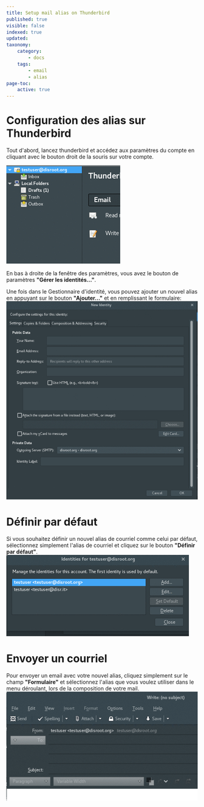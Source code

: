 ```yaml
---
title: Setup mail alias on Thunderbird
published: true
visible: false
indexed: true
updated:
taxonomy:
    category:
        - docs
    tags:
        - email
        - alias
page-toc:
    active: true
---
```


# Configuration des alias sur Thunderbird
Tout d'abord, lancez thunderbird et accédez aux paramètres du compte en cliquant avec le bouton droit de la souris sur votre compte.

![](en/identity_settings.gif)

En bas à droite de la fenêtre des paramètres, vous avez le bouton de paramètres **"Gérer les identités..."**.

Une fois dans le Gestionnaire d'identité, vous pouvez ajouter un nouvel alias en appuyant sur le bouton **"Ajouter..."** et en remplissant le formulaire:
![](en/identity_add.gif)

# Définir par défaut
Si vous souhaitez définir un nouvel alias de courriel comme celui par défaut, sélectionnez simplement l'alias de courriel et cliquez sur le bouton **"Définir par défaut"**.
![](en/identity_default.gif)

# Envoyer un courriel
Pour envoyer un email avec votre nouvel alias, cliquez simplement sur le champ **"Formulaire"** et sélectionnez l'alias que vous voulez utiliser dans le menu déroulant, lors de la composition de votre mail.
![](en/identity_send.gif)
